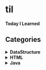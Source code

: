 # til
<b>Today I Learned</b>

## Categories

<details>
    <summary><b>DataStructure</b></summary>
    <ul>
        <li><a href="https://github.com/sjsage522/til/tree/master/DataStructure/01.%20자료구조와%20알고리즘(DataStructure%20and%20Algorithm)">DataStructure and Algorithm</a></li>
        <li><a href="https://github.com/sjsage522/til/tree/master/DataStructure/02.%20순환(Recursive)">Recursive</a></li>
        <li><a href="https://github.com/sjsage522/til/tree/master/DataStructure/03.%20배열(Array)">Array</a></li>
        <li><a href="https://github.com/sjsage522/til/tree/master/DataStructure/04.%20스택(Stack)">Stack</a></li>
        <li><a href="https://github.com/sjsage522/til/tree/master/DataStructure/05.%20큐(Queue)">Queue</a></li>
        <li><a href="https://github.com/sjsage522/til/tree/master/DataStructure/06.%20연결리스트%20l(LinkedList)">LinkedList l</a></li>
        <li><a href="https://github.com/sjsage522/til/tree/master/DataStructure/07.%20연결리스트%20ll(LinkedList)">LinkedList ll</a></li>
        <li><a href="https://github.com/sjsage522/til/tree/master/DataStructure/08.%20트리(Tree)">Tree</a></li>
        <li><a href="https://github.com/sjsage522/til/tree/master/DataStructure/09.%20우선순위%20큐(PriorityQueue)">PriorityQueue</a></li> 
        <li><a href="https://github.com/sjsage522/til/tree/master/DataStructure/10.%20그래프%20l(Graph)">Graph l</a></li>   
        <li><a href="https://github.com/sjsage522/til/tree/master/DataStructure/11.%20그래프%20ll(Graph)">Graph ll</a></li>
        <li><a href="https://github.com/sjsage522/til/tree/master/DataStructure/12.%20정렬(Sort)">Sort</a></li> 
        <li><a href="https://github.com/sjsage522/til/tree/master/DataStructure/13.%20탐색(Search)">Search</a></li> 
        <li><a href="https://github.com/sjsage522/til/tree/master/DataStructure/14.%20해싱(Hashing)">Hashing</a></li>
    </ul>
</details>
<details>
    <summary><b>HTML</b></summary>
    <ul>
        <li><a href="https://github.com/sjsage522/til/blob/master/HTML/1.%20HTML%20basis.md">Basic</a></li>
        <li><a href="https://github.com/sjsage522/til/blob/master/HTML/2.%20HTML%20text_element.md">TextElement</a></li>
        <li><a href="https://github.com/sjsage522/til/blob/master/HTML/3.%20HTML%20basic_element.md">BasicElement</a></li>
        <li><a href="https://github.com/sjsage522/til/blob/master/HTML/4.%20HTML%20space_division.md">SpaceDivision</a></li>
        <li><a href="https://github.com/sjsage522/til/blob/master/HTML/5.%20HTML%20input_form.md">InputForm</a></li>
        <li><a href="https://github.com/sjsage522/til/blob/master/HTML/6.%20HTML%20expansion.md">Expansion</a></li>
        <li><a href="https://github.com/sjsage522/til/blob/master/HTML/7.%20HTML5%20intro.md">HTML5 Intro</a></li>
        <li><a href="https://github.com/sjsage522/til/blob/master/HTML/8.%20HTML5%20element.md">HTML5 element</a></li>
    </ul>
</details>
<details>
    <summary><b>Java</b></summary>
    <ul>
        <li><a href="https://github.com/sjsage522/til/tree/master/Java/01.%20자바%20시작하기">JavaIntro</a></li>
        <li><a href="https://github.com/sjsage522/til/tree/master/Java/02.%20변수와%20타입">Variable and DataType</a></li>
        <li><a href="https://github.com/sjsage522/til/tree/master/Java/03.%20연산자">Operator</a></li>
        <li><a href="https://github.com/sjsage522/til/tree/master/Java/04.%20조건문과%20반복문">Conditional and Looping Statements</a></li>
        <li><a href="https://github.com/sjsage522/til/tree/master/Java/05.%20참조%20타입">Reference Type</a></li>
    </ul>
</details>


